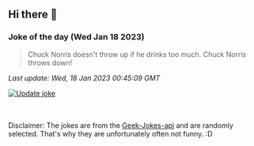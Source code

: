 ## Hi there 👋

### Joke of the day (Wed Jan 18 2023)
<!-- joke -->
>Chuck Norris doesn't throw up if he drinks too much. Chuck Norris throws down!
<!-- /joke -->

*Last update: Wed, 18 Jan 2023 00:45:09 GMT*

[![Update joke](https://github.com/nclskfm/nclskfm/actions/workflows/joke.yml/badge.svg)](https://github.com/nclskfm/nclskfm/actions/workflows/joke.yml)

<br><br>
Disclaimer: The jokes are from the [Geek-Jokes-api](https://github.com/sameerkumar18/geek-joke-api) and are randomly selected. That's why they are unfortunately often not funny. :D
